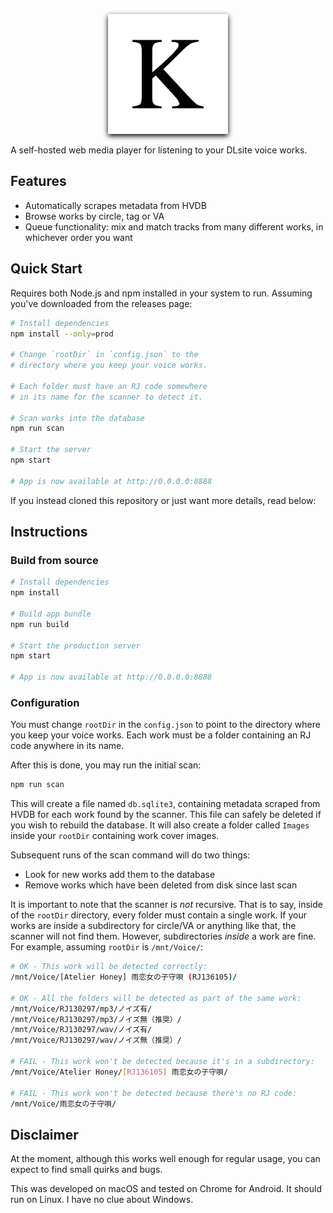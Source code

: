 <p align="center">
  <img width="192" height="192" src="static/android-chrome-192x192.png" style="box-shadow: 0px 3px 8px #000">
</p>
A self-hosted web media player for listening to your DLsite voice works.

## Features
- Automatically scrapes metadata from HVDB
- Browse works by circle, tag or VA
- Queue functionality: mix and match tracks from many different works, in whichever order you want

## Quick Start
Requires both Node.js and npm installed in your system to run. Assuming you've downloaded from the releases page:
```bash
# Install dependencies
npm install --only=prod

# Change `rootDir` in `config.json` to the
# directory where you keep your voice works.

# Each folder must have an RJ code somewhere
# in its name for the scanner to detect it.

# Scan works into the database
npm run scan

# Start the server
npm start

# App is now available at http://0.0.0.0:8888
```

If you instead cloned this repository or just want more details, read below:
## Instructions
### Build from source
```bash
# Install dependencies
npm install

# Build app bundle
npm run build

# Start the production server
npm start

# App is now available at http://0.0.0.0:8888
```

### Configuration
You must change `rootDir` in the `config.json` to point to the directory where you keep your voice works. Each work must be a folder containing an RJ code anywhere in its name.

After this is done, you may run the initial scan:
```bash
npm run scan
```
This will create a file named `db.sqlite3`, containing metadata scraped from HVDB for each work found by the scanner. This file can safely be deleted if you wish to rebuild the database. It will also create a folder called `Images` inside your `rootDir` containing work cover images.

Subsequent runs of the scan command will do two things:
- Look for new works add them to the database
- Remove works which have been deleted from disk since last scan

It is important to note that the scanner is *not* recursive. That is to say, inside of the `rootDir` directory, every folder must contain a single work. If your works are inside a subdirectory for circle/VA or anything like that, the scanner will not find them. However, subdirectories *inside* a work are fine. For example, assuming `rootDir` is `/mnt/Voice/`:
```bash
# OK - This work will be detected correctly:
/mnt/Voice/[Atelier Honey] 雨恋女の子守唄 (RJ136105)/

# OK - All the folders will be detected as part of the same work:
/mnt/Voice/RJ130297/mp3/ノイズ有/
/mnt/Voice/RJ130297/mp3/ノイズ無（推奨）/
/mnt/Voice/RJ130297/wav/ノイズ有/
/mnt/Voice/RJ130297/wav/ノイズ無（推奨）/

# FAIL - This work won't be detected because it's in a subdirectory:
/mnt/Voice/Atelier Honey/[RJ136105] 雨恋女の子守唄/

# FAIL - This work won't be detected because there's no RJ code:
/mnt/Voice/雨恋女の子守唄/
```

## Disclaimer
At the moment, although this works well enough for regular usage, you can expect to find small quirks and bugs.

This was developed on macOS and tested on Chrome for Android. It should run on Linux. I have no clue about Windows.
